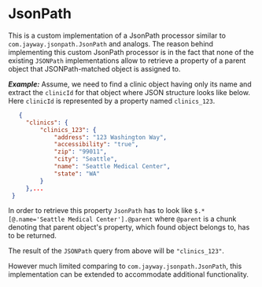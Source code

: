 # JsonPath
This is a custom implementation of a JsonPath processor similar to ``com.jayway.jsonpath.JsonPath`` and analogs. 
The reason behind implementing this custom JsonPath processor is in the fact that none of the existing ``JSONPath`` implementations 
allow to retrieve a property of a parent object that JSONPath-matched object is assigned to.

***Example:***
Assume, we need to find a clinic object having only its name and extract the ``clinicId`` for that object where
JSON structure looks like below.
Here ``clinicId`` is represented by a property named ``clinics_123``.
```json
   {
     "clinics": {
         "clinics_123": {
             "address": "123 Washington Way",
             "accessibility": "true",
             "zip": "99011",
             "city": "Seattle",
             "name": "Seattle Medical Center",
             "state": "WA"
         }
     },...
 }
```
In order to retrieve this property ``JsonPath`` has to look like ``$.*[@.name='Seattle Medical Center'].@parent``
where ``@parent`` is a chunk denoting that parent object's property, which found object belongs to, has to be returned.

The result of the ``JSONPath`` query from above will be ``"clinics_123"``.

However much limited comparing to ``com.jayway.jsonpath.JsonPath``, this implementation can be extended to accommodate additional functionality.
